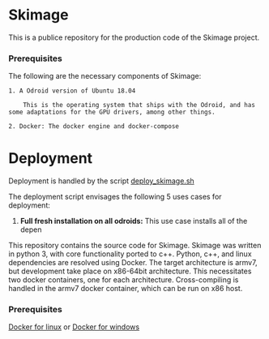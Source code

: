 # Skimage

This is a publice repository for the production code of the Skimage project. 

### Prerequisites 
The following are the necessary components of Skimage:

    1. A Odroid version of Ubuntu 18.04
   
        This is the operating system that ships with the Odroid, and has some adaptations for the GPU drivers, among other things.

    2. Docker: The docker engine and docker-compose


# Deployment

Deployment is handled by the script [deploy_skimage.sh](deploy_skimage.sh)

The deployment script envisages the following 5 uses cases for deployment:
1. **Full fresh installation on all odroids:**
   This use case installs all of the depen

This repository contains the source code for Skimage. Skimage was written in python 3, with core functionality ported to c++. Python, c++, and linux dependencies are resolved using Docker. The target architecture is armv7, but development take place on x86-64bit architecture. This necessitates two docker containers, one for each architecture. Cross-compiling is handled in the armv7 docker container, which can be run on x86 host.

### Prerequisites

[Docker for linux](https://docs.docker.com/install/linux/docker-ce/ubuntu/)
or
[Docker for windows](https://docs.docker.com/docker-for-windows/install/)


